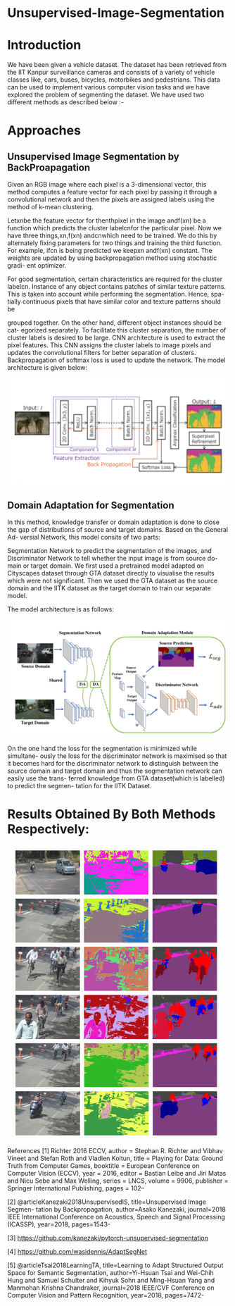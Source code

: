 # Unsupervised-Image-Segmentation

#  Introduction
We have been given a vehicle dataset. The dataset
has been retrieved from the IIT Kanpur surveillance cameras and consists of a
variety of vehicle classes like, cars, buses, bicycles, motorbikes and pedestrians.
This data can be used to implement various computer vision tasks and we have
explored the problem of segmenting the dataset. We have used two different
methods as described below :-

#  Approaches
##  Unsupervised Image Segmentation by BackProapagation

Given an RGB image where each pixel is a 3-dimensional vector, this method
computes a feature vector for each pixel by passing it through a convolutional
network and then the pixels are assigned labels using the method of k-mean
clustering.

Letxnbe the feature vector for thenthpixel in the image andf(xn) be a
function which predicts the cluster labelcnfor the particular pixel. Now we
have three things,xn,f(xn) andcnwhich need to be trained. We do this by
alternately fixing parameters for two things and training the third function.
For example, ifcn is being predicted we keepxn andf(xn) constant. The
weights are updated by using backpropagation method using stochastic gradi-
ent optimizer.

For good segmentation, certain characteristics are required for the cluster
labelcn. Instance of any object contains patches of similar texture patterns.
This is taken into account while performing the segmentation. Hence, spa-
tially continuous pixels that have similar color and texture patterns should be

grouped together. On the other hand, different object instances should be cat-
egorized separately. To facilitate this cluster separation, the number of cluster
labels is desired to be large. CNN architecture is used to extract the pixel
features. This CNN assigns the cluster labels to image pixels and updates
the convolutional filters for better separation of clusters. Backpropagation of
softmax loss is used to update the network.
The model architecture is given below:

![png](1.png)

##  Domain Adaptation for Segmentation

In this method, knowledge transfer or domain adaptation is done to close the
gap of distributions of source and target domains. Based on the General Ad-
versial Network, this model consits of two parts:

Segmentation Network to predict the segmentation of the images, and
Discriminator Network to tell whether the input image is from source do-
main or target domain.
We first used a pretrained model adapted on Cityscapes dataset through
GTA dataset directly to visualise the results which were not significant. Then
we used the GTA dataset as the source domain and the IITK dataset as the
target domain to train our separate model.

The model architecture is as follows:

![png](2.png) 

On the one hand the loss for the segmentation is minimized while simultane-
ously the loss for the discriminator network is maximised so that it becomes
hard for the discriminator network to distinguish between the source domain
and target domain and thus the segmentation network can easily use the trans-
ferred knowledge from GTA dataset(which is labelled) to predict the segmen-
tation for the IITK Dataset.

#  Results Obtained By Both Methods Respectively:

![png](3.png)

References
[1] Richter 2016 ECCV, author = Stephan R. Richter and Vibhav Vineet and
Stefan Roth and Vladlen Koltun, title = Playing for Data: Ground Truth
from Computer Games, booktitle = European Conference on Computer
Vision (ECCV), year = 2016, editor = Bastian Leibe and Jiri Matas and
Nicu Sebe and Max Welling, series = LNCS, volume = 9906, publisher =
Springer International Publishing, pages = 102–

[2] @articleKanezaki2018UnsupervisedIS, title=Unsupervised Image Segmen-
tation by Backpropagation, author=Asako Kanezaki, journal=2018 IEEE
International Conference on Acoustics, Speech and Signal Processing
(ICASSP), year=2018, pages=1543-

[3] https://github.com/kanezaki/pytorch-unsupervised-segmentation

[4] https://github.com/wasidennis/AdaptSegNet

[5] @articleTsai2018LearningTA, title=Learning to Adapt Structured Output
Space for Semantic Segmentation, author=Yi-Hsuan Tsai and Wei-Chih
Hung and Samuel Schulter and Kihyuk Sohn and Ming-Hsuan Yang and
Manmohan Krishna Chandraker, journal=2018 IEEE/CVF Conference on
Computer Vision and Pattern Recognition, year=2018, pages=7472-

